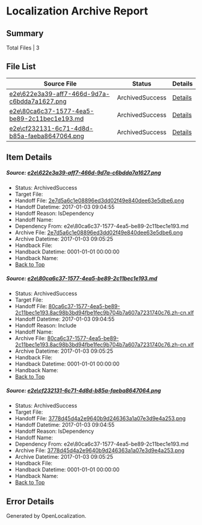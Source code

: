 # <a name='report-top'></a> Localization Archive Report

## Summary
 Total Files | 3

## File List
 Source File | Status | Details 
 ----------- | ------ | ------- 
 [e2e\622e3a39-aff7-466d-9d7a-c6bdda7a1627.png](https://github.com/OpenLocalizationTestOrg/ol-test1/blob/02361623b0d0f4d9cf55ec7e2bef7f2d1bf6d122/e2e/622e3a39-aff7-466d-9d7a-c6bdda7a1627.png) | ArchivedSuccess | [Details](#2e7d5a6c1e08896ed3dd02f49e840dee63e5dbe61)
 [e2e\80ca6c37-1577-4ea5-be89-2c11bec1e193.md](https://github.com/OpenLocalizationTestOrg/ol-test1/blob/02361623b0d0f4d9cf55ec7e2bef7f2d1bf6d122/e2e/80ca6c37-1577-4ea5-be89-2c11bec1e193.md) | ArchivedSuccess | [Details](#4a4eacae2287911108fb77a2317f3b909e066d6b2)
 [e2e\cf232131-6c71-4d8d-b85a-faeba8647064.png](https://github.com/OpenLocalizationTestOrg/ol-test1/blob/02361623b0d0f4d9cf55ec7e2bef7f2d1bf6d122/e2e/cf232131-6c71-4d8d-b85a-faeba8647064.png) | ArchivedSuccess | [Details](#3778d45d4a2e9640b9d246363a1a07e3d9e4a2533)

## Item Details
##### <a name='2e7d5a6c1e08896ed3dd02f49e840dee63e5dbe61'></a> Source: [e2e\622e3a39-aff7-466d-9d7a-c6bdda7a1627.png](https://github.com/OpenLocalizationTestOrg/ol-test1/blob/02361623b0d0f4d9cf55ec7e2bef7f2d1bf6d122/e2e/622e3a39-aff7-466d-9d7a-c6bdda7a1627.png)
* Status: ArchivedSuccess
* Target File: 
* Handoff File: [2e7d5a6c1e08896ed3dd02f49e840dee63e5dbe6.png](https://github.com/OpenLocalizationTestOrg/ol-test1-handoff/blob/bd1b1308bd0e17de8617e51aaa4a15966d5b03bd/ol-handoff/OpenLocalizationTestOrg/ol-test1-zhcn/ci/ht/2e7d5a6c1e08896ed3dd02f49e840dee63e5dbe6.png)
* Handoff Datetime: 2017-01-03 09:04:55
* Handoff Reason: IsDependency
* Handoff Name: 
* Dependency From: e2e\80ca6c37-1577-4ea5-be89-2c11bec1e193.md
* Archive File: [2e7d5a6c1e08896ed3dd02f49e840dee63e5dbe6.png](https://github.com/OpenLocalizationTestOrg/ol-test1-handoff/blob/fcec2f6ad088fa66e280f5ef2c7638c4b2fbed75/ol-archive/OpenLocalizationTestOrg/ol-test1-zhcn/ci/ht/2e7d5a6c1e08896ed3dd02f49e840dee63e5dbe6.png)
* Archive Datetime: 2017-01-03 09:05:25
* Handback File: 
* Handback Datetime: 0001-01-01 00:00:00
* Handback Name: 
* [Back to Top](#report-top)

##### <a name='4a4eacae2287911108fb77a2317f3b909e066d6b2'></a> Source: [e2e\80ca6c37-1577-4ea5-be89-2c11bec1e193.md](https://github.com/OpenLocalizationTestOrg/ol-test1/blob/02361623b0d0f4d9cf55ec7e2bef7f2d1bf6d122/e2e/80ca6c37-1577-4ea5-be89-2c11bec1e193.md)
* Status: ArchivedSuccess
* Target File: 
* Handoff File: [80ca6c37-1577-4ea5-be89-2c11bec1e193.8ac98b3bd94fbe1fec9b704b7a607a7231740c76.zh-cn.xlf](https://github.com/OpenLocalizationTestOrg/ol-test1-handoff/blob/bd1b1308bd0e17de8617e51aaa4a15966d5b03bd/ol-handoff/OpenLocalizationTestOrg/ol-test1-zhcn/ci/ht/80ca6c37-1577-4ea5-be89-2c11bec1e193.8ac98b3bd94fbe1fec9b704b7a607a7231740c76.zh-cn.xlf)
* Handoff Datetime: 2017-01-03 09:04:55
* Handoff Reason: Include
* Handoff Name: 
* Archive File: [80ca6c37-1577-4ea5-be89-2c11bec1e193.8ac98b3bd94fbe1fec9b704b7a607a7231740c76.zh-cn.xlf](https://github.com/OpenLocalizationTestOrg/ol-test1-handoff/blob/fcec2f6ad088fa66e280f5ef2c7638c4b2fbed75/ol-archive/OpenLocalizationTestOrg/ol-test1-zhcn/ci/ht/80ca6c37-1577-4ea5-be89-2c11bec1e193.8ac98b3bd94fbe1fec9b704b7a607a7231740c76.zh-cn.xlf)
* Archive Datetime: 2017-01-03 09:05:25
* Handback File: 
* Handback Datetime: 0001-01-01 00:00:00
* Handback Name: 
* [Back to Top](#report-top)

##### <a name='3778d45d4a2e9640b9d246363a1a07e3d9e4a2533'></a> Source: [e2e\cf232131-6c71-4d8d-b85a-faeba8647064.png](https://github.com/OpenLocalizationTestOrg/ol-test1/blob/02361623b0d0f4d9cf55ec7e2bef7f2d1bf6d122/e2e/cf232131-6c71-4d8d-b85a-faeba8647064.png)
* Status: ArchivedSuccess
* Target File: 
* Handoff File: [3778d45d4a2e9640b9d246363a1a07e3d9e4a253.png](https://github.com/OpenLocalizationTestOrg/ol-test1-handoff/blob/bd1b1308bd0e17de8617e51aaa4a15966d5b03bd/ol-handoff/OpenLocalizationTestOrg/ol-test1-zhcn/ci/ht/3778d45d4a2e9640b9d246363a1a07e3d9e4a253.png)
* Handoff Datetime: 2017-01-03 09:04:55
* Handoff Reason: IsDependency
* Handoff Name: 
* Dependency From: e2e\80ca6c37-1577-4ea5-be89-2c11bec1e193.md
* Archive File: [3778d45d4a2e9640b9d246363a1a07e3d9e4a253.png](https://github.com/OpenLocalizationTestOrg/ol-test1-handoff/blob/fcec2f6ad088fa66e280f5ef2c7638c4b2fbed75/ol-archive/OpenLocalizationTestOrg/ol-test1-zhcn/ci/ht/3778d45d4a2e9640b9d246363a1a07e3d9e4a253.png)
* Archive Datetime: 2017-01-03 09:05:25
* Handback File: 
* Handback Datetime: 0001-01-01 00:00:00
* Handback Name: 
* [Back to Top](#report-top)


## Error Details

Generated by OpenLocalization.
